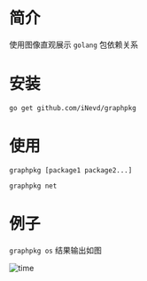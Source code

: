 # 简介

使用图像直观展示 `golang` 包依赖关系

# 安装

`go get github.com/iNevd/graphpkg`

# 使用

`graphpkg [package1 package2...]`

`graphpkg net`

# 例子

`graphpkg os` 结果输出如图

![time](https://user-images.githubusercontent.com/9940894/58329957-6e13ca00-7e68-11e9-8243-49ea965b4dd3.jpg)
